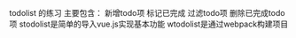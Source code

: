 todolist 的练习
主要包含：
  新增todo项
  标记已完成
  过滤todo项
  删除已完成todo项
stodolist是简单的导入vue.js实现基本功能
wtodolist是通过webpack构建项目
